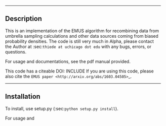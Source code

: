 -----------
Description
-----------

This is an implementation of the EMUS algorithm for recombining data 
from umbrella sampling calculations and other data sources coming from
biased probability densities.  The code is still very much in Alpha,
please contact the Author at :sec:`thiede at uchicago dot edu` with 
any bugs, errors, or questions.

For usage and documentations, see the pdf manual provided.

This code has a citeable DOI: INCLUDE
If you are using this code, please also cite the 
`EMUS paper <http://arxiv.org/abs/1603.04505>`_.

------------
Installation
------------
To install, use setup.py (:sec:`python setup.py install`).


For usage and 

